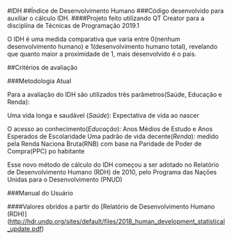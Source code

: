 #IDH
##Índice de Desenvolvimento Humano
###Código desenvolvido para auxiliar o cálculo IDH.
####Projeto feito utilizando QT Creator para a disciplina de Técnicas de Programação 2019.1

O IDH é uma medida comparativa que varia entre 0(nenhum desenvolvimento humano) e 1(desenvolvimento humano total), revelando que quanto maior a proximidade de 1, mais desenvolvido é o pais.


##Critérios de avaliação

###Metodologia Atual

Para a avaliação do IDH são utilizados três parâmetros(Saúde, Educação e Renda):

Uma vida longa e saudável (*Saúde*): Expectativa de vida ao nascer</p>
O acesso ao conhecimento(*Educação*): Anos Médios de Estudo e Anos Esperados de Escolaridade
Uma padrão de vida decente(*Renda*): medido pela Renda Naciona Bruta(RNB) com base na Paridade de Poder de Compra(PPC) po habitante

Esse novo método de cálculo do IDH começou a ser adotado no Relatório de Desenvolvimento Humano (RDH) de 2010, pelo Programa das Nações Unidas para o Desenvolvimento (PNUD)



###Manual do Usuário

####Valores obridos a partir do [Relatório de Desenvolvimento Humano (RDH)] (http://hdr.undp.org/sites/default/files/2018_human_development_statistical_update.pdf)
